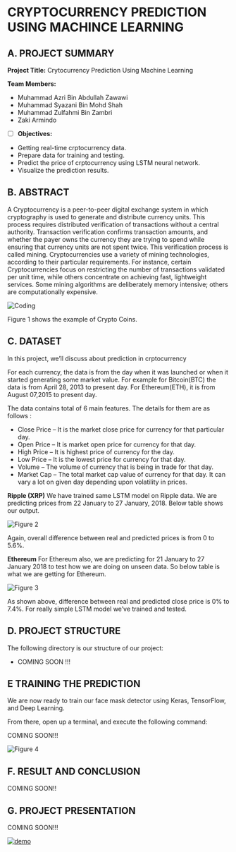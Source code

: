 # CRYPTOCURRENCY PREDICTION USING MACHINCE LEARNING

## A. PROJECT SUMMARY

**Project Title:** Crytocurrency Prediction Using Machine Learning

**Team Members:** 
- Muhammad Azri Bin Abdullah Zawawi
- Muhammad Syazani Bin Mohd Shah
- Muhammad Zulfahmi Bin Zambri
- Zaki Armindo


- [ ] **Objectives:**
- Getting real-time crptocurrency data.
- Prepare data for training and testing.
- Predict the price of crptocurrency using LSTM neural network.
- Visualize the prediction results.


##  B. ABSTRACT 

A Cryptocurrency is a peer-to-peer digital exchange system in which cryptography is used to generate and distribute currency units. This process requires distributed verification of transactions without a central authority. Transaction verification confirms transaction amounts, and whether the payer owns the currency they are trying to spend while ensuring that currency units are not spent twice. This verification process is called mining. Cryptocurrencies use a variety of mining technologies, according to their particular requirements. For instance, certain Cryptocurrencies focus on restricting the number of transactions validated per unit time, while others concentrate on achieving fast, lightweight services. Some mining algorithms are deliberately memory intensive; others are computationally expensive.


![Coding](https://cdn-japantimes.com/wp-content/uploads/2018/01/z2-crypto-a-20180123.jpg)

Figure 1 shows the example of Crypto Coins.


## C.  DATASET

In this project, we’ll discuss about prediction in crptocurrency

For each currency, the data is from the day when it was launched or when it started generating some market value. For example for Bitcoin(BTC) the data is from April 28, 2013 to present day. For Ethereum(ETH), it is from August 07,2015 to present day.

The data contains total of 6 main features. The details for them are as follows :

- Close Price – It is the market close price for currency for that particular day.
- Open Price – It is market open price for currency for that day.
- High Price – It is highest price of currency for the day.
- Low Price – It is the lowest price for currency for that day.
- Volume – The volume of currency that is being in trade for that day.
- Market Cap – The total market cap value of currency for that day. It can vary a lot on given day depending upon volatility in prices.

**Ripple (XRP)**
We have trained same LSTM model on Ripple data. We are predicting prices from 22 January to 27 January, 2018. Below table shows our output.


![Figure 2](https://i1.wp.com/pirimidtech.com/wp-content/uploads/2018/04/0-4.jpg?w=592&ssl=1)

Again, overall difference between real and predicted prices is from 0 to 5.6%.


**Ethereum**
For Ethereum also, we are predicting for 21 January to 27 January 2018 to test how we are doing on unseen data. So below table is what we are getting for Ethereum.

![Figure 3](https://i2.wp.com/pirimidtech.com/wp-content/uploads/2018/04/0-3.jpg?w=592&ssl=1)

As shown above, difference between real and predicted close price is 0% to 7.4%. For really simple LSTM model we’ve trained and tested.



## D.   PROJECT STRUCTURE

The following directory is our structure of our project:

- COMING SOON !!!



## E   TRAINING THE PREDICTION

We are now ready to train our face mask detector using Keras, TensorFlow, and Deep Learning.

From there, open up a terminal, and execute the following command:

COMING SOON!!!


![Figure 4](https://www.pyimagesearch.com/wp-content/uploads/2020/04/face_mask_detector_plot.png)


## F.  RESULT AND CONCLUSION

COMING SOON!!



## G.   PROJECT PRESENTATION 

COMING SOON!!!

[![demo](https://img.youtube.com/vi/-p7HGwOWxtg/0.jpg)](https://www.youtube.com/watch?v=-p7HGwOWxtg "demo")




